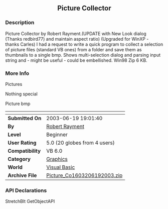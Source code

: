 ﻿<div align="center">

## Picture Collector


</div>

### Description

Picture Collector by Robert Rayment.(UPDATE with New Look dialog (Thanks redbird77) and maintain aspect ratio) (Upgraded for WinXP - thanks Carles) I had a request to write a quick program to collect a selection of picture files (standard VB ones) from a folder and save them as thumbnails to a single bmp. Shows multi-selection dialog and parsing input string and - might be useful - could be embellished. Win98 Zip 6 KB.
 
### More Info
 
Pictures

Nothing special

Picture bmp


<span>             |<span>
---                |---
**Submitted On**   |2003-06-19 19:01:40
**By**             |[Robert Rayment](https://github.com/Planet-Source-Code/PSCIndex/blob/master/ByAuthor/robert-rayment.md)
**Level**          |Beginner
**User Rating**    |5.0 (20 globes from 4 users)
**Compatibility**  |VB 6\.0
**Category**       |[Graphics](https://github.com/Planet-Source-Code/PSCIndex/blob/master/ByCategory/graphics__1-46.md)
**World**          |[Visual Basic](https://github.com/Planet-Source-Code/PSCIndex/blob/master/ByWorld/visual-basic.md)
**Archive File**   |[Picture\_Co1603206192003\.zip](https://github.com/Planet-Source-Code/robert-rayment-picture-collector__1-46216/archive/master.zip)

### API Declarations

StretchBlt GetObjectAPI





